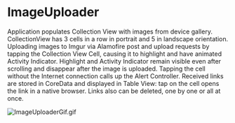 # ImageUploader
Application populates Collection View with images from device gallery. CollectionView has 3 cells in a row in portrait and 5 in landscape orientation. Uploading images to Imgur via Alamofire post and upload requests by tapping the Collection View Cell, causing it to highlight and have animated Activity Indicator. Highlight and Activity Indicator remain visible even after scrolling and disappear after the image is uploaded. Tapping the cell without the Internet connection calls up the Alert Controller. Received links are stored in CoreData and displayed in Table View: tap on the cell opens the link in a native browser. Links also can be deleted, one by one or all at once.

![ImageUploaderGif.gif]()
